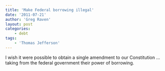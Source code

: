 ```yaml
---
title: 'Make Federal borrowing illegal'
date: '2011-07-21'
author: 'Greg Raven'
layout: post
categories:
    - debt
tags:
    - 'Thomas Jefferson'
---
```


I wish it were possible to obtain a single amendment to our Constitution … taking from the federal government their power of borrowing.